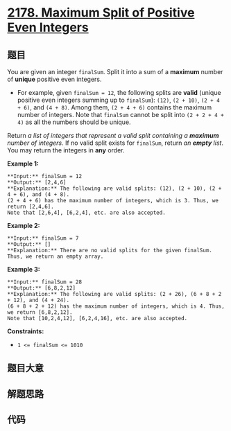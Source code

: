 # [2178. Maximum Split of Positive Even Integers](https://leetcode.com/problems/maximum-split-of-positive-even-integers)

## 题目

You are given an integer `finalSum`. Split it into a sum of a **maximum**
number of **unique** positive even integers.

  * For example, given `finalSum = 12`, the following splits are **valid** (unique positive even integers summing up to `finalSum`): `(12)`, `(2 + 10)`, `(2 + 4 + 6)`, and `(4 + 8)`. Among them, `(2 + 4 + 6)` contains the maximum number of integers. Note that `finalSum` cannot be split into `(2 + 2 + 4 + 4)` as all the numbers should be unique.

Return _a list of integers that represent a valid split containing a
**maximum** number of integers_. If no valid split exists for `finalSum`,
return _an **empty** list_. You may return the integers in **any** order.



**Example 1:**

    
    
    **Input:** finalSum = 12
    **Output:** [2,4,6]
    **Explanation:** The following are valid splits: (12), (2 + 10), (2 + 4 + 6), and (4 + 8).
    (2 + 4 + 6) has the maximum number of integers, which is 3. Thus, we return [2,4,6].
    Note that [2,6,4], [6,2,4], etc. are also accepted.
    

**Example 2:**

    
    
    **Input:** finalSum = 7
    **Output:** []
    **Explanation:** There are no valid splits for the given finalSum.
    Thus, we return an empty array.
    

**Example 3:**

    
    
    **Input:** finalSum = 28
    **Output:** [6,8,2,12]
    **Explanation:** The following are valid splits: (2 + 26), (6 + 8 + 2 + 12), and (4 + 24). 
    (6 + 8 + 2 + 12) has the maximum number of integers, which is 4. Thus, we return [6,8,2,12].
    Note that [10,2,4,12], [6,2,4,16], etc. are also accepted.
    



**Constraints:**

  * `1 <= finalSum <= 1010`


## 题目大意

## 解题思路

## 代码

```javascript

```

